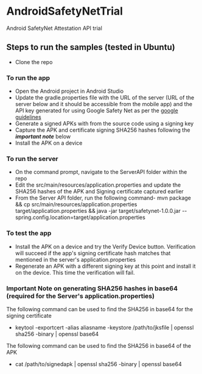 # AndroidSafetyNetTrial
Android SafetyNet Attestation API trial


## Steps to run the samples (tested in Ubuntu)
- Clone the repo

### To run the app
- Open the Android project in Android Studio
- Update the gradle.properties file with the URL of the server (URL of the server below and it should be accessible from the mobile app) and the API key generated for using Google Safety Net as per the [google guidelines](https://developer.android.com/training/safetynet/attestation.html#add-api-key)
- Generate a signed APKs with from the source code using a signing key
- Capture the APK and certificate signing SHA256 hashes following the ***important note*** below
- Install the APK on a device

### To run the server
- On the command prompt, navigate to the ServerAPI folder within the repo
- Edit the src/main/resources/application.properties and update the SHA256 hashes of the APK and Signing certificate captured earlier
- From the Server API folder, run the following command-  mvn package && cp src/main/resources/application.properties target/application.properties && java -jar target/safetynet-1.0.0.jar --spring.config.location=target/application.properties

### To test the app
- Install the APK on a device and try the Verify Device button. Verification will succeed if the app's signing certificate hash matches that mentioned in the server's application.properties
- Regenerate an APK with a different signing key at this point and install it on the device. This time the verification will fail.


### Important Note on generating SHA256 hashes in base64 (required for the Server's application.properties)
The following command can be used to find the SHA256 in base64 for the signing certificate
- keytool -exportcert -alias aliasname -keystore /path/to/jksfile | openssl sha256 -binary | openssl base64

The following command can be used to find the SHA256 in base64 of the APK
- cat /path/to/signedapk | openssl sha256 -binary | openssl base64


